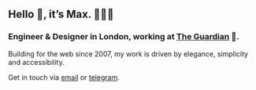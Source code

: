 ## Hello 👋, it’s Max. 👨🏻‍💻

### Engineer & Designer in London, working at [The Guardian][employer] 📰.

Building for the web since 2007, my work is driven by elegance, simplicity and accessibility.

Get in touch via [email][] or [telegram][].

[my work]: https://www.mxdvl.com/works
[employer]: https://www.theguardian.com/info/2021/jun/25/a-day-in-the-life
[email]: hi@mxdvl.com
[telegram]: https://t.me/mxdvl
